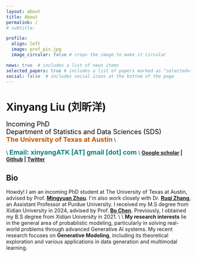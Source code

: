 ```yaml
---
layout: about
title: About
permalink: /
# subtitle: 

profile:
  align: left
  image: prof_pic.jpg
  image_circular: false # crops the image to make it circular

news: true  # includes a list of news items
selected_papers: true # includes a list of papers marked as "selected={true}"
social: false  # includes social icons at the bottom of the page
---
```

# **Xinyang Liu (刘昕洋)** 
<font color="black" size=4 face="">Incoming PhD</font> \
<font color="black" size=4 face="">Department of Statistics and Data Sciences (SDS)</font> \
**<font color="BF5701" size=4 face="">The University of Texas at Austin</font>** \

\\
**<font color="Teal" size=4 face="">Email: xinyangATK [AT] gmail [dot] com</font>** 
\\
**[Google scholar](https://scholar.google.com.hk/citations?hl=zh-CN&user=9VtswyYAAAAJ) | [Github](https://github.com/xinyangATK) | [Twitter](https://twitter.com/XinyangATK)**

## **Bio**
Howdy! I am an incoming PhD student at The University of Texas at Austin, advised by Prof. [**Mingyuan Zhou**](https://mingyuanzhou.github.io). I'm also work closely with Dr. [**Ruqi Zhang**](https://ruqizhang.github.io), an Assistant Professor at Purdue University. I received my M.S degree from Xidian University in 2024, advised by Prof. [**Bo Chen**](https://web.xidian.edu.cn/bchen/). Previously, I obtained my B.S degree from Xidian University in 2021. 
\\
\\
**My research interests** lie in the general area of probablistic modeling, particularly in solving real-world problems through advanced Generative AI systems. 
My recent research focuses on **Generative Modeling**, including its theoretical exploration and various applications in data generation and multimodal learning.

<!-- :fire::fire::fire: <span style="color: red; font-weight: bold; font-size: 18px">Now I'm looking for PhD 25 Fall and here is my [CV](https://xinyangatk.github.io/assets/pdf/LXY_CV.pdf) !</span> -->

<!-- **In addition**, I am also highly interested in 2D & 3D generation, robot learning, planning, and agent learning upon Generative AI. -->

<!-- If you share the same research interests with me, feel free to reach out or add my [WeChat](./assets/img/wechat.jpg). -->



 